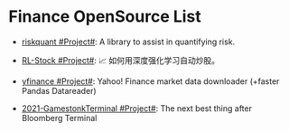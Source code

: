 # Finance OpenSource List

- [riskquant #Project#](https://github.com/Netflix-Skunkworks/riskquant): A library to assist in quantifying risk.

- [RL-Stock #Project#](https://github.com/wangshub/RL-Stock): 📈 如何用深度强化学习自动炒股。

- [yfinance #Project#](https://github.com/ranaroussi/yfinance): Yahoo! Finance market data downloader (+faster Pandas Datareader)

- [2021-GamestonkTerminal #Project#](https://github.com/DidierRLopes/GamestonkTerminal): The next best thing after Bloomberg Terminal
